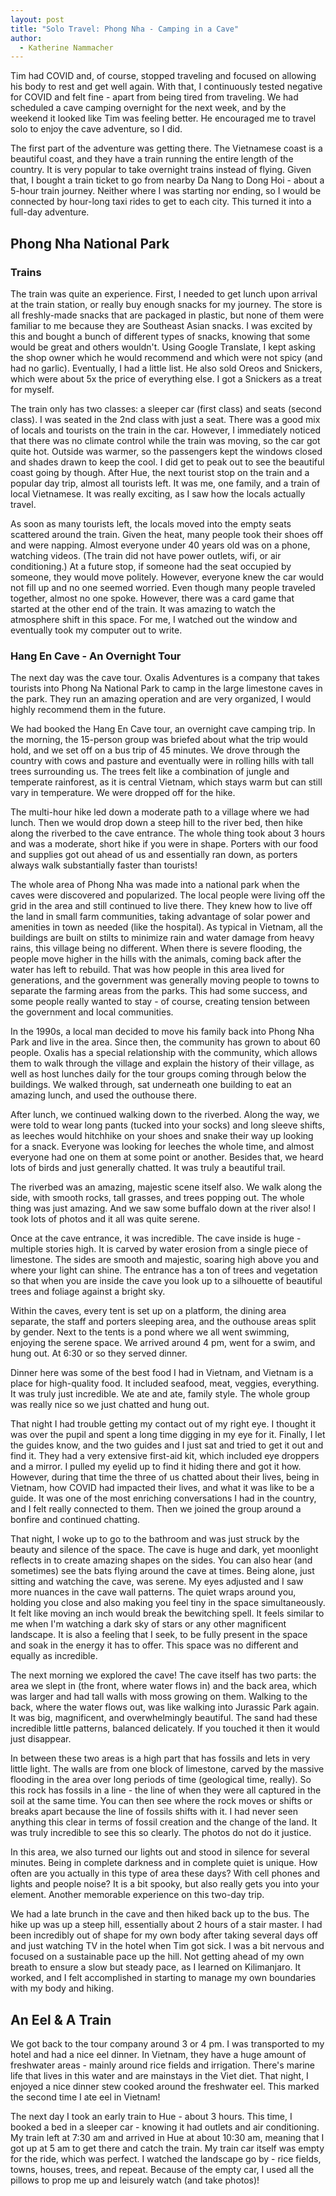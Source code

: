 ```yaml
---
layout: post
title: "Solo Travel: Phong Nha - Camping in a Cave"
author:
  - Katherine Nammacher
---
```


Tim had COVID and, of course, stopped traveling and focused on allowing his body to rest and get well again. With that, I continuously tested negative for COVID and felt fine - apart from being tired from traveling. We had scheduled a cave camping overnight for the next week, and by the weekend it looked like Tim was feeling better. He encouraged me to travel solo to enjoy the cave adventure, so I did.

The first part of the adventure was getting there. The Vietnamese coast is a beautiful coast, and they have a train running the entire length of the country. It is very popular to take overnight trains instead of flying. Given that, I bought a train ticket to go from nearby Da Nang to Dong Hoi - about a 5-hour train journey. Neither where I was starting nor ending, so I would be connected by hour-long taxi rides to get to each city. This turned it into a full-day adventure. 

## Phong Nha National Park

### Trains
The train was quite an experience. First, I needed to get lunch upon arrival at the train station, or really buy enough snacks for my journey. The store is all freshly-made snacks that are packaged in plastic, but none of them were familiar to me because they are Southeast Asian snacks. I was excited by this and bought a bunch of different types of snacks, knowing that some would be great and others wouldn't. Using Google Translate, I kept asking the shop owner which he would recommend and which were not spicy (and had no garlic). Eventually, I had a little list. He also sold Oreos and Snickers, which were about 5x the price of everything else. I got a Snickers as a treat for myself.

The train only has two classes: a sleeper car (first class) and seats (second class). I was seated in the 2nd class with just a seat. There was a good mix of locals and tourists on the train in the car. However, I immediately noticed that there was no climate control while the train was moving, so the car got quite hot. Outside was warmer, so the passengers kept the windows closed and shades drawn to keep the cool. I did get to peak out to see the beautiful coast going by though. After Hue, the next tourist stop on the train and a popular day trip, almost all tourists left. It was me, one family, and a train of local Vietnamese. It was really exciting, as I saw how the locals actually travel. 

As soon as many tourists left, the locals moved into the empty seats scattered around the train. Given the heat, many people took their shoes off and were napping. Almost everyone under 40 years old was on a phone, watching videos. (The train did not have power outlets, wifi, or air conditioning.) At a future stop, if someone had the seat occupied by someone, they would move politely. However, everyone knew the car would not fill up and no one seemed worried. Even though many people traveled together, almost no one spoke. However, there was a card game that started at the other end of the train. It was amazing to watch the atmosphere shift in this space. For me, I watched out the window and eventually took my computer out to write. 

### Hang En Cave - An Overnight Tour
The next day was the cave tour. Oxalis Adventures is a company that takes tourists into Phong Na National Park to camp in the large limestone caves in the park. They run an amazing operation and are very organized, I would highly recommend them in the future. 

We had booked the Hang En Cave tour, an overnight cave camping trip. In the morning, the 15-person group was briefed about what the trip would hold, and we set off on a bus trip of 45 minutes. We drove through the country with cows and pasture and eventually were in rolling hills with tall trees surrounding us. The trees felt like a combination of jungle and temperate rainforest, as it is central Vietnam, which stays warm but can still vary in temperature. We were dropped off for the hike.

The multi-hour hike led down a moderate path to a village where we had lunch. Then we would drop down a steep hill to the river bed, then hike along the riverbed to the cave entrance. The whole thing took about 3 hours and was a moderate, short hike if you were in shape. Porters with our food and supplies got out ahead of us and essentially ran down, as porters always walk substantially faster than tourists! 

The whole area of Phong Nha was made into a national park when the caves were discovered and popularized. The local people were living off the grid in the area and still continued to live there. They knew how to live off the land in small farm communities, taking advantage of solar power and amenities in town as needed (like the hospital). As typical in Vietnam, all the buildings are built on stilts to minimize rain and water damage from heavy rains, this village being no different. When there is severe flooding, the people move higher in the hills with the animals, coming back after the water has left to rebuild. That was how people in this area lived for generations, and the government was generally moving people to towns to separate the farming areas from the parks. This had some success, and some people really wanted to stay - of course, creating tension between the government and local communities. 

In the 1990s, a local man decided to move his family back into Phong Nha Park and live in the area. Since then, the community has grown to about 60 people. Oxalis has a special relationship with the community, which allows them to walk through the village and explain the history of their village, as well as host lunches daily for the tour groups coming through below the buildings. We walked through, sat underneath one building to eat an amazing lunch, and used the outhouse there. 

After lunch, we continued walking down to the riverbed. Along the way, we were told to wear long pants (tucked into your socks) and long sleeve shifts, as leeches would hitchhike on your shoes and snake their way up looking for a snack. Everyone was looking for leeches the whole time, and almost everyone had one on them at some point or another. Besides that, we heard lots of birds and just generally chatted. It was truly a beautiful trail. 

The riverbed was an amazing, majestic scene itself also. We walk along the side, with smooth rocks, tall grasses, and trees popping out. The whole thing was just amazing. And we saw some buffalo down at the river also! I took lots of photos and it all was quite serene.

Once at the cave entrance, it was incredible. The cave inside is huge - multiple stories high. It is carved by water erosion from a single piece of limestone. The sides are smooth and majestic, soaring high above you and where your light can shine. The entrance has a ton of trees and vegetation so that when you are inside the cave you look up to a silhouette of beautiful trees and foliage against a bright sky. 

Within the caves, every tent is set up on a platform, the dining area separate, the staff and porters sleeping area, and the outhouse areas split by gender. Next to the tents is a pond where we all went swimming, enjoying the serene space. We arrived around 4 pm, went for a swim, and hung out. At 6:30 or so they served dinner.

Dinner here was some of the best food I had in Vietnam, and Vietnam is a place for high-quality food. It included seafood, meat, veggies, everything. It was truly just incredible. We ate and ate, family style. The whole group was really nice so we just chatted and hung out. 

That night I had trouble getting my contact out of my right eye. I thought it was over the pupil and spent a long time digging in my eye for it. Finally, I let the guides know, and the two guides and I just sat and tried to get it out and find it. They had a very extensive first-aid kit, which included eye droppers and a mirror. I pulled my eyelid up to find it hiding there and got it how. However, during that time the three of us chatted about their lives, being in Vietnam, how COVID had impacted their lives, and what it was like to be a guide. It was one of the most enriching conversations I had in the country, and I felt really connected to them. Then we joined the group around a bonfire and continued chatting. 

That night, I woke up to go to the bathroom and was just struck by the beauty and silence of the space. The cave is huge and dark, yet moonlight reflects in to create amazing shapes on the sides. You can also hear (and sometimes) see the bats flying around the cave at times. Being alone, just sitting and watching the cave, was serene. My eyes adjusted and I saw more nuances in the cave wall patterns. The quiet wraps around you, holding you close and also making you feel tiny in the space simultaneously. It felt like moving an inch would break the bewitching spell. It feels similar to me when I'm watching a dark sky of stars or any other magnificent landscape. It is also a feeling that I seek, to be fully present in the space and soak in the energy it has to offer. This space was no different and equally as incredible. 

The next morning we explored the cave! The cave itself has two parts: the area we slept in (the front, where water flows in) and the back area, which was larger and had tall walls with moss growing on them. Walking to the back, where the water flows out, was like walking into Jurassic Park again. It was big, magnificent, and overwhelmingly beautiful. The sand had these incredible little patterns, balanced delicately. If you touched it then it would just disappear. 

In between these two areas is a high part that has fossils and lets in very little light. The walls are from one block of limestone, carved by the massive flooding in the area over long periods of time (geological time, really). So this rock has fossils in a line - the line of when they were all captured in the soil at the same time. You can then see where the rock moves or shifts or breaks apart because the line of fossils shifts with it. I had never seen anything this clear in terms of fossil creation and the change of the land. It was truly incredible to see this so clearly. The photos do not do it justice.

In this area, we also turned our lights out and stood in silence for several minutes. Being in complete darkness and in complete quiet is unique. How often are you actually in this type of area these days? With cell phones and lights and people noise? It is a bit spooky, but also really gets you into your element. Another memorable experience on this two-day trip. 

We had a late brunch in the cave and then hiked back up to the bus. The hike up was up a steep hill, essentially about 2 hours of a stair master. I had been incredibly out of shape for my own body after taking several days off and just watching TV in the hotel when Tim got sick. I was a bit nervous and focused on a sustainable pace up the hill. Not getting ahead of my own breath to ensure a slow but steady pace, as I learned on Kilimanjaro. It worked, and I felt accomplished in starting to manage my own boundaries with my body and hiking. 

## An Eel & A Train
We got back to the tour company around 3 or 4 pm. I was transported to my hotel and had a nice eel dinner. In Vietnam, they have a huge amount of freshwater areas - mainly around rice fields and irrigation. There's marine life that lives in this water and are mainstays in the Viet diet. That night, I enjoyed a nice dinner stew cooked around the freshwater eel. This marked the second time I ate eel in Vietnam!

The next day I took an early train to Hue - about 3 hours. This time, I booked a bed in a sleeper car - knowing it had outlets and air conditioning. My train left at 7:30 am and arrived in Hue at about 10:30 am, meaning that I got up at 5 am to get there and catch the train. My train car itself was empty for the ride, which was perfect. I watched the landscape go by - rice fields, towns, houses, trees, and repeat. Because of the empty car, I used all the pillows to prop me up and leisurely watch (and take photos)! 






